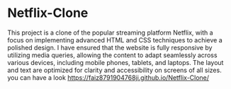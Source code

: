 # Netflix-Clone
This project is a clone of the popular streaming platform Netflix, with a focus on implementing advanced HTML and CSS techniques to achieve a polished design. I have ensured that the website is fully responsive by utilizing media queries, allowing the content to adapt seamlessly across various devices, including mobile phones, tablets, and laptops. The layout and text are optimized for clarity and accessibility on screens of all sizes.
you can have a look https://faiz8791904768ji.github.io/Netflix-Clone/

